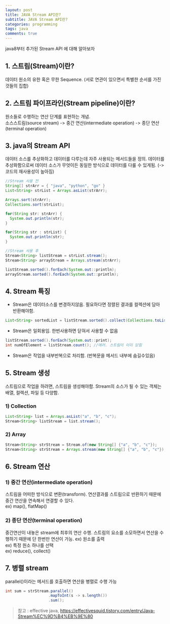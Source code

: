 ```yaml
---
layout: post
title: JAVA Stream API란?
subtitle: JAVA Stream API란?
categories: programming
tags: java
comments: true
---
```


java8부터 추가된 Stream API 에 대해 알아보자

## 1. 스트림(Stream)이란?
데이터 원소의 유한 혹은 무한 Sequence. (서로 연관이 있으면서 특별한 순서를 가진 것들의 집합)

## 2. 스트림 파이프라인(Stream pipeline)이란?
원소들로 수행하는 연산 단계를 표현하는 개념.  
소스스트림(source stream) -> 중간 연산(intermediate operation) -> 종단 연산(terminal operation)



## 3. java의 Stream API
데이터 소스를 추상화하고 데이터를 다루는데 자주 사용되는 메서드들을 정의. 데이터를 추상화함으로써 데이터 소스가 무엇이든 동일한 방식으로 데이터를 다룰 수 있게됨. (-> 코드의 재사용성이 높아짐)
```java
//Stream 사용 전
String[] strArr = { "java", "python", "go" }
List<String> strList = Arrays.asList(strArr);

Arrays.sort(strArr);
Collections.sort(strList);

for(String str: strArr) {
  System.out.println(str);
}

for(String str : strList) {
  System.out.println(str);
}
```
```java
//Stream 사용 후
Stream<String> listStream = strList.stream();
Stream<String> arrayStream = Arrays.stream(strArr);

listStream.sorted().forEach(System.out::println);
arrayStream.sorted().forEach(System.out::println);
```

## 4. Stream 특징
- Stream은 데이터소스를 변경하지않음. 필요하다면 정렬된 결과를 컬렉션에 담아 반환해야함. 
```java
List<String> sortedList = listStream.sorted().collect(Collections.toList());
```

- Stream은 일회용임. 한번사용하면 닫혀서 사용할 수 없음
```java
listStream.sorted().forEach(System.out::print);
int numOfElement = listStream.count(); //에러. 스트림이 이미 닫힘
```

- Stream은 작업을 내부반복으로 처리함. (반복문을 메서드 내부에 숨길수있음) 

## 5. Stream 생성 
스트림으로 작업을 하려면, 스트림을 생성해야함. Stream의 소스가 될 수 있는 객체는 배열, 컬렉션, 파일 등 다양함.
### 1) Collection
```java
List<String> list = Arrays.asList("a", "b", "c");
Stream<String> listStream = list.stream();
```

### 2) Array
```java
Stream<String> strStream = Stream.of(new String[] {"a", "b", "c"});
Stream<String> strStream = Arrays.stream(new String[] {"a", "b", "c"});
```

## 6. Stream 연산
### 1) 중간 연산(intermediate operation) 
스트림을 어떠한 방식으로 변환(transform). 연산결과를 스트림으로 반환하기 때문에 중간 연산을 연속해서 연결할 수 있다.  
ex) map(), flatMap()

### 2) 종단 연산(terminal operation)
중간연산이 내놓은 stream에 최후의 연산 수행.  스트림의 요소를 소모하면서 연산을 수행하기 때문에 단 한번만 연산이 가능.
ex) 원소를 출력  
ex) 특정 원소 하나를 선택   
ex) reduce(), collect()


## 7. 병렬 stream
parallel()이라는 메서드를 호출하면 연산을 병렬로 수행 가능
```java
int sum = strStream.parallel()
                   .mapToInt(s -> s.length())
                   .sum();
```


> 참고 : effective java, https://effectivesquid.tistory.com/entry/Java-Stream%EC%9D%B4%EB%9E%80